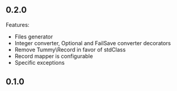 ## 0.2.0

Features:

  - Files generator
  - Integer converter, Optional and FailSave converter decorators 
  - Remove Tummy\Record in favor of stdClass
  - Record mapper is configurable
  - Specific exceptions

## 0.1.0
